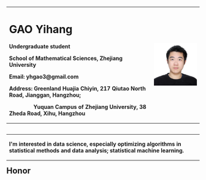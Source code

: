 <table border="0" align="left">
  <tr>
    <td width="75%">
      <h1>GAO Yihang</h1>
      <p align="left"><b>Undergraduate student</b></p>
      <p align="left"><b>School of Mathematical Sciences, Zhejiang University</b></p>
      <p align="left"><b>Email: yhgao3@gmail.com</b></p>
      <p align="left"><b>Address: Greenland Huajia Chiyin, 217 Qiutao North Road, Jianggan, Hangzhou; </b></p>
      <p align="left"><b>&emsp;&emsp;&emsp;&emsp;&nbsp; Yuquan Campus of Zhejiang University, 38 Zheda Road, Xihu, Hangzhou</b></p>
    </td>
    <td width="25%">
      <center>
      <img src="/YihangGAO.jpg" width="100%">  
        </center>
    </td>
  </tr>
</table>
<table border="0" align="left">
<tr>
  <td>
  <p align="left"><b>
  I'm interested in data science, especially optimizing algorithms in statistical methods and data analysis; statistical machine learning. 
 </b></p>
    </td>
  </tr>
  </table>
  <table border="0" align="left">
  <h2>Honor</h2>
</table>
